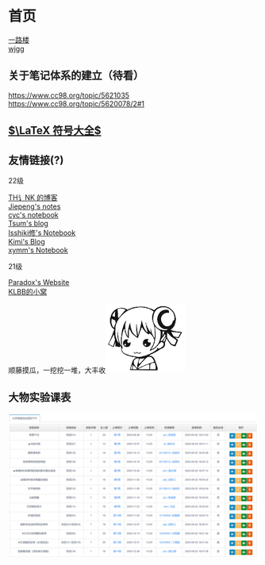 # 首页

[一路楼](https://www.cc98.org/topic/5396314)  
[wjgg](https://github.com/lhmd/ZJU-course/tree/master)
## 关于笔记体系的建立（待看）
<https://www.cc98.org/topic/5621035>  
<https://www.cc98.org/topic/5620078/2#1>

## [$\LaTeX 符号大全$](https://blog.csdn.net/YEN_CSDN/article/details/79966985?ops_request_misc=%257B%2522request%255Fid%2522%253A%2522169554086116800185822502%2522%252C%2522scm%2522%253A%252220140713.130102334..%2522%257D&request_id=169554086116800185822502&biz_id=0&utm_medium=distribute.pc_search_result.none-task-blog-2~all~top_positive~default-1-79966985-null-null.142^v94^chatsearchT3_1&utm_term=latex%E7%AC%A6%E5%8F%B7&spm=1018.2226.3001.4187)

## 友情链接(?) 
22级

[TH讠NK 的博客](https://www.luogu.com.cn/blog/chen031029/)  
[Jiepeng's notes](https://jiepenglab.github.io/notebook/)  
[cyc's notebook](https://cyc-987.github.io/)  
[Tsum's blog](https://tsumgo.github.io/)  
[Isshiki修's Notebook](https://note.isshikih.top/)  
[Kimi's Blog](https://1kilometre.github.io/)  
[xymm's Notebook](https://xymmsnotebook.gitbook.io/noteofxymm/)  

21级

[Paradox's Website](https://zju-paradox.top/)  
[KLBB的小窝](https://zjuklbb.top/)  

顺藤摸瓜，一挖挖一堆，大丰收![ac06](.\AC娘表情包\ac06.gif)

## 大物实验课表
![大物实验课表](.\大物实验课表.png)